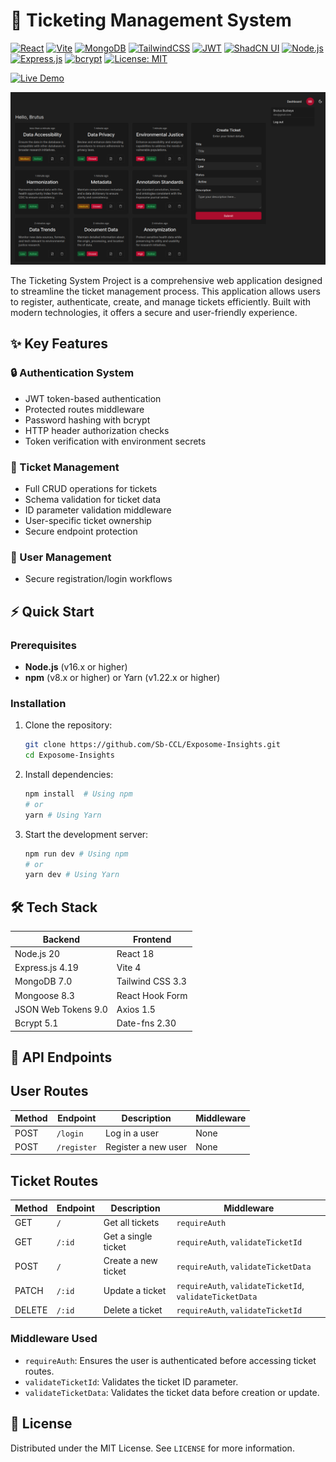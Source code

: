# 📅 Ticketing Management System

[![React](https://img.shields.io/badge/React-20232a?style=flat&logo=react)](https://react.dev/)
[![Vite](https://img.shields.io/badge/Vite-B73BFE?style=flat&logo=vite&logoColor=FFD62E)](https://vitejs.dev/)
[![MongoDB](https://img.shields.io/badge/MongoDB-4EA94B?style=flat&logo=mongodb&logoColor=white)](https://www.mongodb.com/)
[![TailwindCSS](https://img.shields.io/badge/Tailwind_CSS-38B2AC?style=flat&logo=tailwind-css)](https://tailwindcss.com/)
[![JWT](https://img.shields.io/badge/JWT-000000?style=flat&logo=jsonwebtokens&logoColor=white)](https://jwt.io/)
[![ShadCN UI](https://img.shields.io/badge/ShadCN_UI-000000?style=flat&logoColor=white)](https://ui.shadcn.com/)
[![Node.js](https://img.shields.io/badge/Node.js-43853D?style=flat&logo=node.js&logoColor=white)](https://nodejs.org/)
[![Express.js](https://img.shields.io/badge/Express.js-404D59?style=flat&logo=express)](https://expressjs.com/)
[![bcrypt](https://img.shields.io/badge/bcrypt-Supported-yellow)](https://www.npmjs.com/package/bcrypt)
[![License: MIT](https://img.shields.io/badge/License-MIT-blue.svg)](https://opensource.org/licenses/MIT)

[![Live Demo](https://img.shields.io/badge/vercel-live%20demo-%23000000.svg?style=for-the-badge&logo=vercel&logoColor=white)](https://exposome-insights.vercel.app/)

![Project Screenshot](https://github.com/Sb-CCL/Exposome-Insights/blob/main/client/public/screenshot.png?raw=true)

The Ticketing System Project is a comprehensive web application designed to streamline the ticket management process. This application allows users to register, authenticate, create, and manage tickets efficiently. Built with modern technologies, it offers a secure and user-friendly experience.

## ✨ Key Features

### 🔒 Authentication System

- JWT token-based authentication
- Protected routes middleware
- Password hashing with bcrypt
- HTTP header authorization checks
- Token verification with environment secrets

### 🎫 Ticket Management

- Full CRUD operations for tickets
- Schema validation for ticket data
- ID parameter validation middleware
- User-specific ticket ownership
- Secure endpoint protection

### 👥 User Management

- Secure registration/login workflows

## ⚡ Quick Start

### Prerequisites

- **Node.js** (v16.x or higher)
- **npm** (v8.x or higher) or Yarn (v1.22.x or higher)

### Installation

1. Clone the repository:

   ```bash
   git clone https://github.com/Sb-CCL/Exposome-Insights.git
   cd Exposome-Insights
   ```

2. Install dependencies:

   ```bash
   npm install  # Using npm
   # or
   yarn # Using Yarn
   ```

3. Start the development server:

   ```bash
   npm run dev # Using npm
   # or
   yarn dev # Using Yarn
   ```

## 🛠 Tech Stack

| Backend             | Frontend         |
| ------------------- | ---------------- |
| Node.js 20          | React 18         |
| Express.js 4.19     | Vite 4           |
| MongoDB 7.0         | Tailwind CSS 3.3 |
| Mongoose 8.3        | React Hook Form  |
| JSON Web Tokens 9.0 | Axios 1.5        |
| Bcrypt 5.1          | Date-fns 2.30    |

## 📄 API Endpoints

## User Routes

| Method | Endpoint    | Description         | Middleware |
| ------ | ----------- | ------------------- | ---------- |
| POST   | `/login`    | Log in a user       | None       |
| POST   | `/register` | Register a new user | None       |

## Ticket Routes

| Method | Endpoint | Description         | Middleware                                              |
| ------ | -------- | ------------------- | ------------------------------------------------------- |
| GET    | `/`      | Get all tickets     | `requireAuth`                                           |
| GET    | `/:id`   | Get a single ticket | `requireAuth`, `validateTicketId`                       |
| POST   | `/`      | Create a new ticket | `requireAuth`, `validateTicketData`                     |
| PATCH  | `/:id`   | Update a ticket     | `requireAuth`, `validateTicketId`, `validateTicketData` |
| DELETE | `/:id`   | Delete a ticket     | `requireAuth`, `validateTicketId`                       |

### Middleware Used

- `requireAuth`: Ensures the user is authenticated before accessing ticket routes.
- `validateTicketId`: Validates the ticket ID parameter.
- `validateTicketData`: Validates the ticket data before creation or update.

## 📜 License

Distributed under the MIT License. See `LICENSE` for more information.
